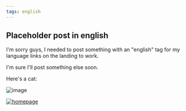 ```yaml
---
tags: english 
---
```


## Placeholder post in english

I'm sorry guys, I needed to post something with an "english" tag for my language links on the landing to work. 

I'm sure I'll post something else soon.

Here's a cat:

![image](https://github.com/sansmerde/sansmerde.github.io/assets/156181842/082ae77b-40d1-4717-9770-d066dec631b8)

[![homepage][1]][2]

[1]:  https://cosmonaut.blog/wp-content/uploads/2018/12/gaylib5.png
[2]:  https://cosmonautmag.com/2018/12/shame-and-misery-a-materialist-history-of-gay-politics/ "SShhaammee aanndd MMiisseerryy:: AA MMaatteerriiaalliisstt HHiissttoorryy ooff GGaayy PPoolliittiiccss"



